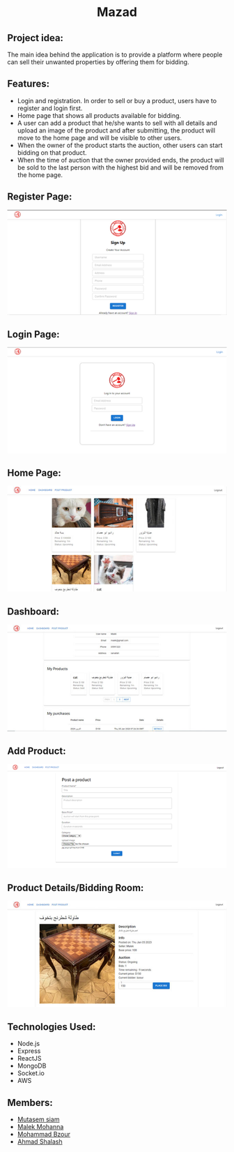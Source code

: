 <div align="center">
  <h1> Mazad </h1>
</div>

## Project idea:
The main idea behind the application is to provide a platform where people can sell their unwanted properties by offering them for bidding.  

## Features:
* Login and registration. In order to sell or buy a product, users have to register and login first.
* Home page that shows all products available for bidding.
* A user can add a product that he/she wants to sell with all details and upload an image of the product and after submitting, the product will move to the home page and will be visible to other users.
* When the owner of the product starts the auction, other users can start bidding on that product.
* When the time of auction that the owner provided ends, the product will be sold to the last person with the highest bid and will be removed from the home page.


## Register Page:
![Register](Mazad/server/screenshots/register.png)

## Login Page:
![Login](Mazad/server/screenshots/login.png)

## Home Page:
![Home](Mazad/server/screenshots/home.jpg)

## Dashboard:
![Dashboard](Mazad/server/screenshots/dashboard.jpg)

## Add Product:
![Add Product](Mazad/server/screenshots/addaproduct.png)

## Product Details/Bidding Room:
![Product Details](Mazad/server/screenshots/productdetails.jpg)

## Technologies Used:
- Node.js
- Express
- ReactJS
- MongoDB
- Socket.io
- AWS

## Members:
- [Mutasem siam](https://github.com/mutasemsiam)
- [Malek Mohanna](https://github.com/MalekMohanna)
- [Mohammad Bzour](https://github.com/mbzour99)
- [Ahmad Shalash](https://github.com/ifcodey)


